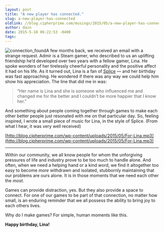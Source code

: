 ```yaml
---
layout: post
title: "A new player has connected."
slug: a-new-player-has-connected
oldlink: //blog.cipherprime.com/musings/2015/05/a-new-player-has-connected/?
author: dain
date: 2015-5-18 06:22:53 -0400
tags: 
---
```


![connection_found](/img/blog/connection_found.png)A few months back, we received an email with a strange request. Admir is a Steam gamer, who described to us an uplifting friendship he’d developed over two years with a fellow gamer, Lina. He spoke wonders of her tirelessly cheerful personality and the positive affect it had on his life. As it turned out, Lina is a fan of [Splice](http://playsplice.com) — and her birthday was fast approaching. He wondered if there was any way we could help him show his appreciation. The line that did me in was:

> “Her name is Lina and she is someone who influenced me and changed me for the better and I couldn’t be more happier that I know her.”

And something about people coming together through games to make each other better people just resonated with me on that particular day. So, feeling inspired, I wrote a small piece of music for Lina, in the style of Splice. (From what I hear, it was very well received)

[http://blog.cipherprime.com/wp-content/uploads/2015/05/For-Lina.mp3](http://blog.cipherprime.com/wp-content/uploads/2015/05/For-Lina.mp3)

* * *

Within our community, we all know people for whom the unforgiving pressures of life and industry prove to be too much to handle alone. And often, when we need a helping hand or a kind word, we find it altogether too easy to become _more_ withdrawn and isolated, stubbornly maintaining that our problems are ours alone. It is in those moments that we need each other the _most_.

Games can provide distraction, yes. But they also provide a space to connect. For one of our games to be part of that connection, no matter how small, is an enduring reminder that we all possess the ability to bring joy to each others lives.

Why do I make games? For simple, human moments like this.

**Happy birthday, Lina!**
